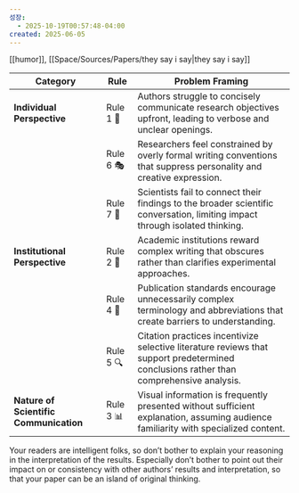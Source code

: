 ```yaml
---
성장:
  - 2025-10-19T00:57:48-04:00
created: 2025-06-05
---
```


[[humor]], [[Space/Sources/Papers/they say i say|they say i say]]                                                                               

|Category|Rule|Problem Framing|
|---|---|---|
|**Individual Perspective**|Rule 1 📝|Authors struggle to concisely communicate research objectives upfront, leading to verbose and unclear openings.|
||Rule 6 🎭|Researchers feel constrained by overly formal writing conventions that suppress personality and creative expression.|
||Rule 7 🧩|Scientists fail to connect their findings to the broader scientific conversation, limiting impact through isolated thinking.|
|**Institutional Perspective**|Rule 2 🔮|Academic institutions reward complex writing that obscures rather than clarifies experimental approaches.|
||Rule 4 🤔|Publication standards encourage unnecessarily complex terminology and abbreviations that create barriers to understanding.|
||Rule 5 🔍|Citation practices incentivize selective literature reviews that support predetermined conclusions rather than comprehensive analysis.|
|**Nature of Scientific Communication**|Rule 3 📊|Visual information is frequently presented without sufficient explanation, assuming audience familiarity with specialized content.|

Your readers are intelligent folks, so don’t bother to explain your reasoning in the interpretation of the results. Especially don’t bother to point out their impact on or consistency with other authors’ results and interpretation, so that your paper can be an island of original thinking.
